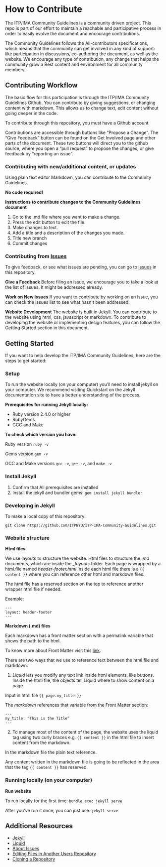# How to Contribute

The ITP/IMA Community Guidelines is a community driven project. This repo is part of our effort to maintain a reachable and participative process in order to easily evolve the document and encourage contributions.

The Community Guidelines follows the All-contributors specifications, which means that the community can get involved in any kind of support: like participation in discussions, co-authoring the document, as well as the website. We encourage any type of contribution, any change that helps the community grow a Best content and environment for all community members.

## Contributing Workflow

The basic flow for this participation is through the ITP/IMA Community Guidelines Github. You can contribute by giving suggestions, or changing content with markdown. This allows us to change text, edit content without going deeper in the code.

To contribute through this repository, you must have a Github account.

Contributions are accessible through buttons like “Propose a Change”. The “Give Feedback” button can be found on the Get Involved page and other parts of the document. These two buttons will direct you to the github source, where you open a “pull request” to propose the changes, or give feedback by “reporting an issue”.

### Contributing with new/additional content, or updates

Using plain text editor Markdown, you can contribute to the Community Guidelines.

**No code required!**

**Instructions to contribute changes to the Community Guidelines document**

1. Go to the .md file where you want to make a change.
2. Press the edit button to edit the file.
3. Make changes to text.
4. Add a title and a description of the changes you made.
5. Title new branch
6. Commit changes

### Contributing from [Issues](https://github.com/ITPNYU/ITP-IMA-Community-Guidelines/issues)

To give feedback, or see what issues are pending, you can go to [Issues](https://github.com/ITPNYU/ITP-IMA-Community-Guidelines/issues) in this repository.

**Give a Feedback**
Before filing an issue, we encourage you to take a look at the list of issues. It might be addressed already.

**Work on New Issues**
If you want to contribute by working on an issue, you can check the issues list to see what hasn't been addressed.

**Website Development**
The website is built in Jekyll. You can contribute to the website using html, css, javascript or markdown. To contribute to developing the website or implementing design features, you can follow the Getting Started section in this document.

## Getting Started

If you want to help develop the ITP/IMA Community Guidelines, here are the steps to get started:

### Setup

To run the website locally (on your computer) you’ll need to install jekyll on your computer. We recommend visiting Quickstart on the Jekyll documentation site to have a better understanding of the process.

**Prerequisites for running Jekyll locally:**

- Ruby version 2.4.0 or higher
- RubyGems
- GCC and Make

**To check which version you have:**

Ruby version
`ruby -v`

Gems version
`gem -v`

GCC and Make versions
`gcc -v`, `g++ -v`, and `make -v`

### Install Jekyll

1. Confirm that All prerequisites are installed
2. Install the jekyll and bundler gems:
   `gem install jekyll bundler`

### Developing in Jekyll

To make a local copy of this repository:

```
git clone https://github.com/ITPNYU/ITP-IMA-Community-Guidelines.git
```

### Website structure

**Html files**

We use layouts to structure the website. Html files to structure the _.md_ documents, which are inside the _\_layouts_ folder. Each page is wrapped by a html.file named _header-footer.html_ Inside each html file there is a `{{ content }}` where you can reference other html and markdown files.

The html file has a reserved section on the top to reference another wrapper html file if needed.

Example:

```
---
layout: header-footer
---
```

**Markdown (.md) files**

Each markdown has a front matter section with a permalink variable that shows the path to the html.

To know more about Front Matter visit this [link](https://jekyllrb.com/docs/front-matter/).

There are two ways that we use to reference text between the html file and markdown:

1. _Liquid_ lets you modify any text link inside html elements, like buttons. Inside the html file, the objects tell Liquid where to show content on a page.

Input in html file
`{{ page.my_title }}`

The _markdown_ references that variable from the Front Matter section:

```
---
my_title: “This is the Title”
---
```

2. To manage most of the content of the page, the website uses the liquid tag using two curly braces e.g. `{{ content }}` in the html file to insert content from the markdown.

In the markdown file the plain text reference.

Any content written in the markdown file is going to be reflected in the area that the tag `{{ content }}` has reserved.

### Running locally (on your computer)

**Run website**

To run locally for the first time:
`bundle exec jekyll serve`

After you’ve run it once, you can just use:
`jekyll serve`

## Additional Resources

- [Jekyll](https://jekyllrb.com/)
- [Liquid](https://shopify.github.io/liquid/basics/introduction/)
- [About Issues](https://docs.github.com/en/github/managing-your-work-on-github/about-issues)
- [Editing Files in Another Users Repository](https://docs.github.com/en/github/managing-files-in-a-repository/editing-files-in-another-users-repository)
- [Cloning a Repository](https://docs.github.com/en/github/creating-cloning-and-archiving-repositories/cloning-a-repository)
